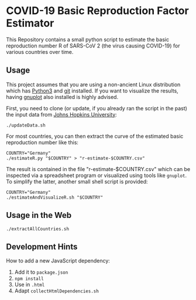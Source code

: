 # COVID-19 Basic Reproduction Factor Estimator

This Repository contains a small python script to estimate the basic
reproduction number R of SARS-CoV 2 (the virus causing COVID-19) for
various countries over time.

## Usage

This project assumes that you are using a non-ancient Linux
distribution which has [Python3](https://python.org) and
[git](https://git-scm.com) installed. If you want to visualize the
results, having [gnuplot](http://www.gnuplot.info) also installed is
highly advised.

First, you need to clone (or update, if you already ran the script in
the past) the input data from [Johns Hopkins
University](https://github.com/CSSEGISandData/COVID-19):

```terminal
./updateData.sh
```

For most countries, you can then extract the curve of the estimated
basic reproduction number like this:

```terminal
COUNTRY="Germany"
./estimateR.py "$COUNTRY" > "r-estimate-$COUNTRY.csv"
```

The result is contained in the file "r-estimate-$COUNTRY.csv" which
can be inspected via a spreadsheet program or visualized using tools
like `gnuplot`. To simplify the latter, another small shell script is
provided:

```terminal
COUNTRY="Germany"
./estimateAndVisualizeR.sh "$COUNTRY"
```

## Usage in the Web

```terminal
./extractAllCountries.sh
```

## Development Hints

How to add a new JavaScript dependency:

1. Add it to `package.json`
2. `npm install`
3. Use in `.html`
4. Adapt `collectHtmlDependencies.sh`
